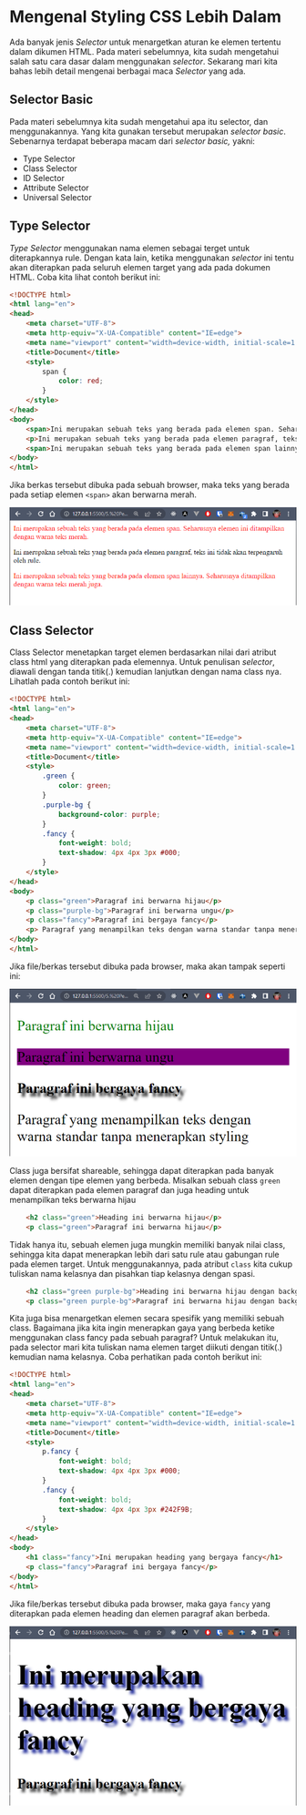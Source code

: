 # Mengenal Styling CSS Lebih Dalam 
Ada banyak jenis <i>Selector</i> untuk menargetkan aturan ke elemen tertentu dalam dikumen HTML. Pada materi sebelumnya, kita sudah mengetahui salah satu cara dasar dalam menggunakan <i>selector</i>. Sekarang mari kita bahas lebih detail mengenai berbagai maca <i>Selector</i> yang ada.

## Selector Basic
Pada materi sebelumnya kita sudah mengetahui apa itu selector, dan menggunakannya. Yang kita gunakan tersebut merupakan <i>selector basic</i>. Sebenarnya terdapat beberapa macam dari <i>selector basic,</i> yakni:

- Type Selector
- Class Selector
- ID Selector
- Attribute Selector
- Universal Selector

## Type Selector 
<i>Type Selector</i> menggunakan nama elemen sebagai terget untuk diterapkannya rule. Dengan kata lain, ketika menggunakan <i>selector</i> ini tentu akan diterapkan pada seluruh elemen target yang ada pada dokumen HTML. Coba kita lihat contoh berikut ini:

```html
<!DOCTYPE html>
<html lang="en">
<head>
    <meta charset="UTF-8">
    <meta http-equiv="X-UA-Compatible" content="IE=edge">
    <meta name="viewport" content="width=device-width, initial-scale=1.0">
    <title>Document</title>
    <style>
        span {
            color: red;
        }
    </style>
</head>
<body>
    <span>Ini merupakan sebuah teks yang berada pada elemen span. Seharusnya elemen ini ditampilkan dengan warna teks merah. </span>
    <p>Ini merupakan sebuah teks yang berada pada elemen paragraf, teks ini tidak akan terpengaruh oleh rule.</p>
    <span>Ini merupakan sebuah teks yang berada pada elemen span lainnya. Seharusnya ditampilkan dengan warna teks merah juga.</span>
</body>
</html>
```

Jika berkas tersebut dibuka pada sebuah browser, maka teks yang berada pada setiap elemen ```<span>``` akan berwarna merah.

<p align="center">
<img src="https://github.com/adyuta447/learn-html-css/blob/main/5.%20Pendalaman%20CSS/img/Screenshot%202022-05-20%20135118.png" alt="screenshot">
</p>

## Class Selector 

Class Selector menetapkan target elemen berdasarkan nilai dari atribut class html yang diterapkan pada elemennya. Untuk penulisan <i> selector</i>, diawali dengan tanda titik(.) kemudian lanjutkan dengan nama class nya. Lihatlah pada contoh berikut ini:

```html
<!DOCTYPE html>
<html lang="en">
<head>
    <meta charset="UTF-8">
    <meta http-equiv="X-UA-Compatible" content="IE=edge">
    <meta name="viewport" content="width=device-width, initial-scale=1.0">
    <title>Document</title>
    <style>
        .green {
            color: green;
        }
        .purple-bg {
            background-color: purple;
        }
        .fancy {
            font-weight: bold;
            text-shadow: 4px 4px 3px #000;
        }
    </style>
</head>
<body>
    <p class="green">Paragraf ini berwarna hijau</p>
    <p class="purple-bg">Paragraf ini berwarna ungu</p>
    <p class="fancy">Paragraf ini bergaya fancy</p>
    <p> Paragraf yang menampilkan teks dengan warna standar tanpa menerapkan styling</p>
</body>
</html>
```
Jika file/berkas tersebut dibuka pada browser, maka akan tampak seperti ini:

<p align="center">
<img src="https://github.com/adyuta447/learn-html-css/blob/main/5.%20Pendalaman%20CSS/img/Screenshot%202022-05-20%20141120.png" alt="screenshot">
</p>

Class juga bersifat shareable, sehingga dapat diterapkan pada banyak elemen dengan tipe elemen yang berbeda. Misalkan sebuah class ```green``` dapat diterapkan pada elemen paragraf dan juga heading untuk menampilkan teks berwarna hijau
```html
    <h2 class="green">Heading ini berwarna hijau</p>
    <p class="green">Paragraf ini berwarna hijau</p>
```
Tidak hanya itu, sebuah elemen juga mungkin memiliki banyak nilai class, sehingga kita dapat menerapkan lebih dari satu rule atau gabungan rule pada elemen target. Untuk menggunakannya, pada atribut ```class``` kita cukup tuliskan nama kelasnya dan pisahkan tiap kelasnya dengan spasi.

```html
    <h2 class="green purple-bg">Heading ini berwarna hijau dengan background ungu</p>
    <p class="green purple-bg">Paragraf ini berwarna hijau dengan background ungu</p>
```

Kita juga bisa menargetkan elemen secara spesifik yang memiliki sebuah class. Bagaimana jika kita ingin menerapkan gaya yang berbeda ketike menggunakan class fancy pada sebuah paragraf? Untuk melakukan itu, pada selector mari kita tuliskan nama elemen target diikuti dengan titik(.) kemudian nama kelasnya. Coba perhatikan pada contoh berikut ini:

```html
<!DOCTYPE html>
<html lang="en">
<head>
    <meta charset="UTF-8">
    <meta http-equiv="X-UA-Compatible" content="IE=edge">
    <meta name="viewport" content="width=device-width, initial-scale=1.0">
    <title>Document</title>
    <style>
        p.fancy {
            font-weight: bold;
            text-shadow: 4px 4px 3px #000;
        }
        .fancy {
            font-weight: bold;
            text-shadow: 4px 4px 3px #242F9B;           
        }
    </style>
</head>
<body>
    <h1 class="fancy">Ini merupakan heading yang bergaya fancy</h1> 
    <p class="fancy">Paragraf ini bergaya fancy</p>
</body>
</html>
```

Jika file/berkas tersebut dibuka pada browser, maka gaya ```fancy``` yang diterapkan pada elemen heading dan elemen paragraf akan berbeda.

<p align="center">
<img src="https://github.com/adyuta447/learn-html-css/blob/main/5.%20Pendalaman%20CSS/img/Screenshot%202022-05-20%20151306.png" alt="screenshot">
</p>
